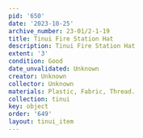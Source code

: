```yaml
---
pid: '650'
date: '2023-10-25'
archive_number: 23-01/2-1-19
title: Tinui Fire Station Hat
description: Tinui Fire Station Hat
extent: '3'
condition: Good
date_unvalidated: Unknown
creator: Unknown
collector: Unknown
materials: Plastic, Fabric, Thread.
collection: tinui
key: object
order: '649'
layout: tinui_item
---
```

